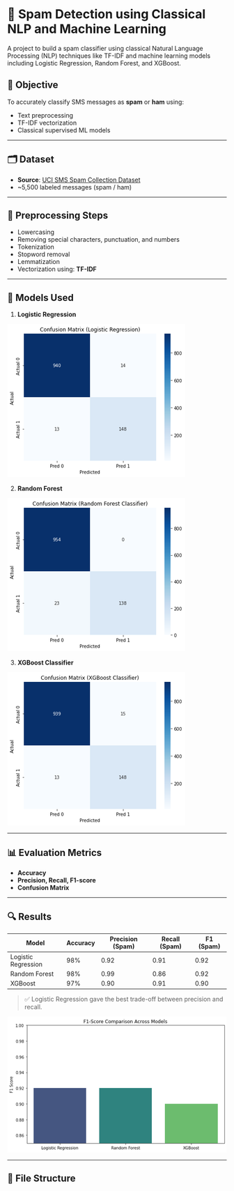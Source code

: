 # 📧 Spam Detection using Classical NLP and Machine Learning

A project to build a spam classifier using classical Natural Language Processing (NLP) techniques like TF-IDF and machine learning models including Logistic Regression, Random Forest, and XGBoost.

## 📌 Objective

To accurately classify SMS messages as **spam** or **ham** using:
- Text preprocessing
- TF-IDF vectorization
- Classical supervised ML models

---

## 🗂️ Dataset

- **Source**: [UCI SMS Spam Collection Dataset](https://archive.ics.uci.edu/ml/datasets/SMS+Spam+Collection)
- ~5,500 labeled messages (spam / ham)

---

## 🧪 Preprocessing Steps

- Lowercasing
- Removing special characters, punctuation, and numbers
- Tokenization
- Stopword removal
- Lemmatization
- Vectorization using: **TF-IDF**

---

## 🧠 Models Used

1. **Logistic Regression**

![log-reg](images/image.png)

2. **Random Forest**

![random-forest](images/image1.png)

3. **XGBoost Classifier**

![xg-boost](images/image2.png)

---

## 📊 Evaluation Metrics

- **Accuracy**
- **Precision, Recall, F1-score**
- **Confusion Matrix**

---

## 🔍 Results

| Model             | Accuracy | Precision (Spam) | Recall (Spam) | F1 (Spam) |
|------------------|----------|------------------|---------------|-----------|
| Logistic Regression | 98%     | 0.92             | 0.91          | 0.92      |
| Random Forest     | 98%     | 0.99             | 0.86          | 0.92      |
| XGBoost           | 97%     | 0.90             | 0.91          | 0.90      |

> ✅ Logistic Regression gave the best trade-off between precision and recall.

![comparison](images/image3.png)

---

## 📁 File Structure

